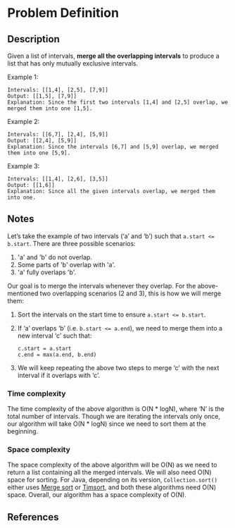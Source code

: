 # Problem Definition

## Description

Given a list of intervals, **merge all the overlapping intervals** to produce a list that has only mutually exclusive intervals.

Example 1:

```text
Intervals: [[1,4], [2,5], [7,9]]
Output: [[1,5], [7,9]]
Explanation: Since the first two intervals [1,4] and [2,5] overlap, we merged them into one [1,5].
```

Example 2:

```text
Intervals: [[6,7], [2,4], [5,9]]
Output: [[2,4], [5,9]]
Explanation: Since the intervals [6,7] and [5,9] overlap, we merged them into one [5,9].
```

Example 3:

```text
Intervals: [[1,4], [2,6], [3,5]]
Output: [[1,6]]
Explanation: Since all the given intervals overlap, we merged them into one.
```

## Notes

Let’s take the example of two intervals (‘a’ and ‘b’) such that `a.start <= b.start`. There are three possible scenarios:

1. 'a' and 'b' do not overlap.
2. Some parts of 'b' overlap with 'a'.
3. 'a' fully overlaps 'b'.

Our goal is to merge the intervals whenever they overlap. For the above-mentioned two overlapping scenarios (2 and 3), this is how we will merge them:

1. Sort the intervals on the start time to ensure `a.start <= b.start`.
2. If ‘a’ overlaps ‘b’ (i.e. `b.start <= a.end`), we need to merge them into a new interval ‘c’ such that:

    ```text
    c.start = a.start
    c.end = max(a.end, b.end)
    ```

3. We will keep repeating the above two steps to merge ‘c’ with the next interval if it overlaps with ‘c’.

### Time complexity

The time complexity of the above algorithm is O(N \* logN), where ‘N’ is the total number of intervals. Though we are iterating the intervals only once, our algorithm will take O(N \* logN) since we need to sort them at the beginning.

### Space complexity

The space complexity of the above algorithm will be O(N) as we need to return a list containing all the merged intervals. We will also need O(N) space for sorting. For Java, depending on its version, `Collection.sort()` either uses [Merge sort](https://en.wikipedia.org/wiki/Merge_sort) or [Timsort](https://en.wikipedia.org/wiki/Timsort), and both these algorithms need O(N) space. Overall, our algorithm has a space complexity of O(N).

## References
